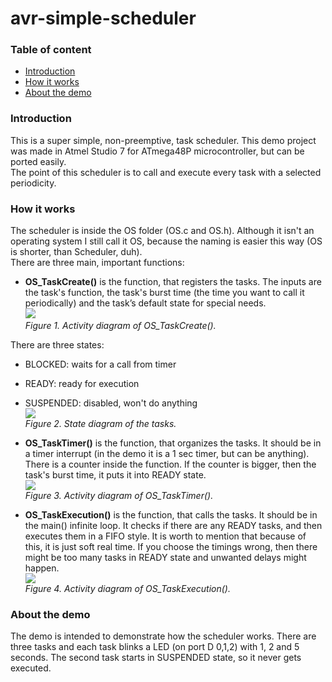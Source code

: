 # avr-simple-scheduler

### Table of content
- [Introduction](#introduction)
- [How it works](#how-it-works)
- [About the demo](#about-the-demo)

### Introduction
This is a super simple, non-preemptive, task scheduler. This demo project was made in Atmel Studio 7 for ATmega48P microcontroller, but can be ported easily.<br />
The point of this scheduler is to call and execute every task with a selected periodicity.

### How it works
The scheduler is inside the OS folder (OS.c and OS.h).
Although it isn't an operating system I still call it OS, because the naming is easier this way (OS is shorter, than Scheduler, duh).<br />
There are three main, important functions:
- **OS_TaskCreate()** is the function, that registers the tasks. The inputs are the task's function, the task's burst time (the time you want to call it periodically) and the task’s default state for special needs.
<br><img src="https://raw.githubusercontent.com/ferenc-nemeth/avr-simple-scheduler/master/Design/TaskCreate.png" ><br>
*Figure 1. Activity diagram of OS_TaskCreate().*

There are three states: 
  - BLOCKED: waits for a call from timer
  - READY: ready for execution
  - SUSPENDED: disabled, won't do anything
  <br><img src="https://raw.githubusercontent.com/ferenc-nemeth/avr-simple-scheduler/master/Design/States.png" ><br>
  *Figure 2. State diagram of the tasks.*
  
- **OS_TaskTimer()** is the function, that organizes the tasks. It should be in a timer interrupt (in the demo it is a 1 sec timer, but can be anything). There is a counter inside the function. If the counter is bigger, then the task's burst time, it puts it into READY state.
<br><img src="https://raw.githubusercontent.com/ferenc-nemeth/avr-simple-scheduler/master/Design/TaskTimer.png" ><br>
*Figure 3. Activity diagram of OS_TaskTimer().*

- **OS_TaskExecution()** is the function, that calls the tasks. It should be in the main() infinite loop. It checks if there are any READY tasks, and then executes them in a FIFO style. It is worth to mention that because of this, it is just soft real time. If you choose the timings wrong, then there might be too many tasks in READY state and unwanted delays might happen.
<br><img src="https://raw.githubusercontent.com/ferenc-nemeth/avr-simple-scheduler/master/Design/TaskExecution.png" ><br>
*Figure 4. Activity diagram of OS_TaskExecution().*

### About the demo
The demo is intended to demonstrate how the scheduler works. There are three tasks and each task blinks a LED (on port D 0,1,2) with 1, 2 and 5 seconds. The second task starts in SUSPENDED state, so it never gets executed.

